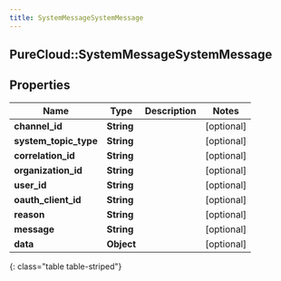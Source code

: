 ```yaml
---
title: SystemMessageSystemMessage
---
```

## PureCloud::SystemMessageSystemMessage

## Properties

|Name | Type | Description | Notes|
|------------ | ------------- | ------------- | -------------|
| **channel_id** | **String** |  | [optional] |
| **system_topic_type** | **String** |  | [optional] |
| **correlation_id** | **String** |  | [optional] |
| **organization_id** | **String** |  | [optional] |
| **user_id** | **String** |  | [optional] |
| **oauth_client_id** | **String** |  | [optional] |
| **reason** | **String** |  | [optional] |
| **message** | **String** |  | [optional] |
| **data** | **Object** |  | [optional] |
{: class="table table-striped"}



